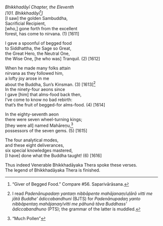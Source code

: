 *Bhikkhadāyī Chapter, the Eleventh*  
*\[101. Bhikkhadāyī*[^1]*\]*  
\[I saw\] the golden Sambuddha,  
Sacrificial Recipient,  
\[who,\] gone forth from the excellent  
forest, has come to nirvana. (1) \[1611\]

I gave a spoonful of begged food  
to Siddhattha, the Sage so Great,  
the Great Hero, the Neutral One,  
the Wise One, \[he who was\] Tranquil. (2) \[1612\]

When he made many folks attain  
nirvana as they followed him,  
a lofty joy arose in me  
about the Buddha, Sun’s Kinsman. (3) \[1613\][^2]  
In the ninety-four aeons since  
I gave \[him\] that alms-food back then,  
I’ve come to know no bad rebirth:  
that’s the fruit of begged-for alms-food. (4) \[1614\]

In the eighty-seventh aeon  
there were seven wheel-turning kings;  
\[they were all\] named Mahāreṇu,[^3]  
possessors of the seven gems. (5) \[1615\]

The four analytical modes,  
and these eight deliverances,  
six special knowledges mastered,  
\[I have\] done what the Buddha taught! (6) \[1616\]

Thus indeed Venerable Bhikkhadāyaka Thera spoke these verses.  
The legend of Bhikkhadāyaka Thera is finished.  
[^1]: “Giver of Begged Food.” Compare \#56. Saparivārāsana.  
[^2]: I read *Padenānupadaṃ yantaṃ nibbāpente mahājanaṃ/uḷārā vitti me
    jātā Buddhe’ ādiccabandhuni* (BJTS) for *Padenānupadaŋ yanto
    nibbāpentaŋ mahājanaŋ/vitti me pāhunā tāva Buddhass’ ādiccabandhuno*
    (PTS); the grammar of the latter is muddled.  
[^3]: “Much Pollen”
